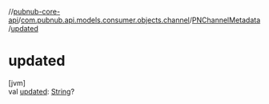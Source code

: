 //[pubnub-core-api](../../../index.md)/[com.pubnub.api.models.consumer.objects.channel](../index.md)/[PNChannelMetadata](index.md)/[updated](updated.md)

# updated

[jvm]\
val [updated](updated.md): [String](https://kotlinlang.org/api/latest/jvm/stdlib/kotlin/-string/index.html)?
